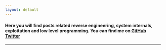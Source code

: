 ```yaml
---
layout: default
---
```


#### Here you will find posts related reverse engineering, system internals, exploitation and low level programming. You can find me on [GitHub](https://github.com/stackxbyte) [Twitter](https://x.com/c00l_k3d)

---------------------------------------
